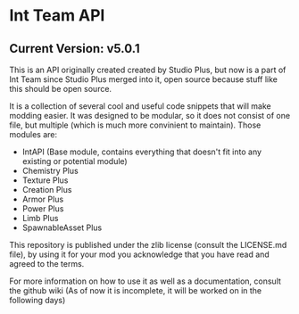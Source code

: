 # Int Team API
## Current Version: v5.0.1
This is an API originally created created by Studio Plus, but now is a part of Int Team since Studio Plus merged into it, open source because stuff like this should be open source.

It is a collection of several cool and useful code snippets that will make modding easier. It was designed to be modular, so it does not consist of one file, but multiple (which is much more convinient to maintain). Those modules are:
- IntAPI (Base module, contains everything that doesn't fit into any existing or potential module)
- Chemistry Plus 
- Texture Plus
- Creation Plus
- Armor Plus
- Power Plus
- Limb Plus
- SpawnableAsset Plus

This repository is published under the zlib license (consult the LICENSE.md file), by using it for your mod you acknowledge that you have read and agreed to the terms.

For more information on how to use it as well as a documentation, consult the github wiki (As of now it is incomplete, it will be worked on in the following days)
